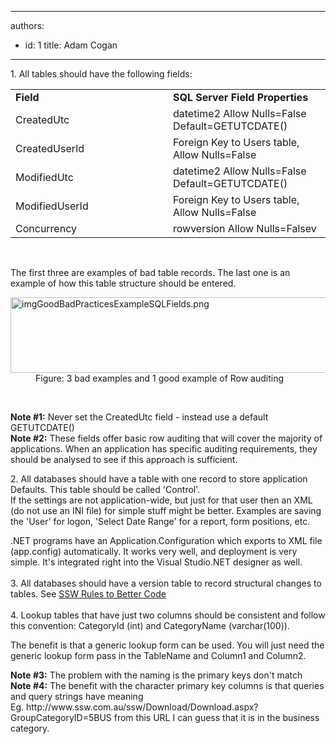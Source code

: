 

---
authors:
  - id: 1
    title: Adam Cogan
---




<span class='intro'> ​1.&#160;All tables should have the following fields&#58;<br><div><table cellspacing="0" width="100%" class="ssw15-rteTable-default"><tbody><tr><td class="ssw15-rteTable-default" style="width&#58;50%;"><strong>Field</strong></td><td class="ssw15-rteTable-default" style="width&#58;50%;"><strong>SQL Server Field Properties</strong></td></tr><tr><td class="ssw15-rteTable-default">CreatedUtc</td><td class="ssw15-rteTable-default">datetime2 Allow Nulls=False Default=GETUTCDATE()</td></tr><tr><td class="ssw15-rteTable-default">CreatedUserId</td><td class="ssw15-rteTable-default">Foreign Key to Users table, Allow Nulls=False</td></tr><tr><td class="ssw15-rteTable-default">ModifiedUtc</td><td class="ssw15-rteTable-default">datetime2 Allow Nulls=False Default=GETUTCDATE()</td></tr><tr><td class="ssw15-rteTable-default">ModifiedUserId</td><td class="ssw15-rteTable-default">Foreign Key to Users table, Allow Nulls=False</td></tr><tr><td class="ssw15-rteTable-default">Concurrency</td><td class="ssw15-rteTable-default">rowversion Allow Nulls=Falsev<br></td></tr></tbody></table><br></div> </span>

<p>​The first three are examples of bad table records. The last one is an example of how this table structure should be entered.<br>
</p><dl class="image"><dt><img src="/PublishingImages/imgGoodBadPracticesExampleSQLFields.png" alt="imgGoodBadPracticesExampleSQLFields.png" style="width&#58;750px;height&#58;121px;" /></dt><dd>Figure&#58; 3 bad examples and 1 good example of Row auditing</dd></dl>​
<p>
   <b>Note #1&#58;</b> Never set the CreatedUtc field - instead use a default GETUTCDATE()<br><b>Note #2&#58;</b> These fields offer basic row auditing that will cover the majority of applications. When an application has specific auditing&#160;requirements, they should be analysed to see if this approach is sufficient.</p><p>2. All databases should have a table with one record to store application Defaults. This table should be called 'Control'.<br>If the settings are not application-wide, but just for that user then an XML (do not use an INI file) for simple stuff might be better. Examples are saving the 'User' for logon, 'Select Date Range' for a report, form positions, etc.</p><p>.NET programs have an Application.Configuration which exports to XML file (app.config) automatically. It works very well, and deployment is very simple. It's integrated right into the Visual Studio.NET designer as well.<br><br>3. All databases should have a version table to record structural changes to tables. See&#160;<a href="/_layouts/15/FIXUPREDIRECT.ASPX?WebId=3dfc0e07-e23a-4cbb-aac2-e778b71166a2&amp;TermSetId=07da3ddf-0924-4cd2-a6d4-a4809ae20160&amp;TermId=dec3b0f2-a632-4842-ba6c-e8c7fb2ccf16">SSW Rules to Better Code​</a><br>&#160;<br>4. Lookup tables that have just two columns should be consistent and follow this convention&#58; CategoryId (int) and CategoryName (varchar(100)).</p><p>The benefit is that a generic lookup form can be used. You will just need the generic lookup form pass in the TableName and Column1 and Column2.</p><p>
   <b>Note #3&#58;</b> The problem with the naming is the primary keys don't match<br><b>Note #4&#58;</b> The benefit with the character primary key columns is that queries and query strings have meaning Eg.&#160;http&#58;//www.ssw.com.au/ssw/Download/Download.aspx?GroupCategoryID=5BUS&#160;from this URL I can guess that it is in the business category.<br></p>


